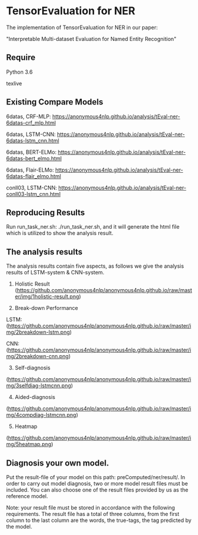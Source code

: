 # TensorEvaluation for NER
The implementation of TensorEvaluation for NER in our paper:

"Interpretable Multi-dataset Evaluation for Named Entity Recognition"


## Require
Python 3.6

texlive 

## Existing Compare Models 
6datas, CRF-MLP: https://anonymous4nlp.github.io/analysis/tEval-ner-6datas-crf_mlp.html

6datas, LSTM-CNN: https://anonymous4nlp.github.io/analysis/tEval-ner-6datas-lstm_cnn.html

6datas, BERT-ELMo: https://anonymous4nlp.github.io/analysis/tEval-ner-6datas-bert_elmo.html

6datas, Flair-ELMo: https://anonymous4nlp.github.io/analysis/tEval-ner-6datas-flair_elmo.html

conll03, LSTM-CNN: https://anonymous4nlp.github.io/analysis/tEval-ner-conll03-lstm_cnn.html


## Reproducing Results
Run run_task_ner.sh: ./run_task_ner.sh, and it will generate the html file which is utilized to show the analysis result. 

## The analysis results
The analysis results contain five aspects, as follows we give the analysis results of LSTM-system & CNN-system.
1) Holistic Result
(https://github.com/anonymous4nlp/anonymous4nlp.github.io/raw/master/img/1holistic-result.png)

2) Break-down Performance

LSTM: (https://github.com/anonymous4nlp/anonymous4nlp.github.io/raw/master/img/2breakdown-lstm.png)

CNN: (https://github.com/anonymous4nlp/anonymous4nlp.github.io/raw/master/img/2breakdown-cnn.png)

3) Self-diagnosis

(https://github.com/anonymous4nlp/anonymous4nlp.github.io/raw/master/img/3selfdiag-lstmcnn.png)

4) Aided-diagnosis

(https://github.com/anonymous4nlp/anonymous4nlp.github.io/raw/master/img/4compdiag-lstmcnn.png)

5) Heatmap

(https://github.com/anonymous4nlp/anonymous4nlp.github.io/raw/master/img/5heatmap.png)


## Diagnosis your own model.
Put the result-file of your model on this path: preComputed/ner/result/. In order to carry out model diagnosis, two or more model result files must be included. You can also choose one of the result files provided by us as the reference model.

Note: your result file must be stored in accordance with the following requirements. The result file has a total of three columns, from the first column to the last column are the words, the true-tags, the tag predicted by the model.

